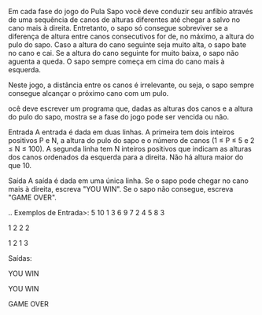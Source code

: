 Em cada fase do jogo do Pula Sapo você deve conduzir seu anfíbio através de uma sequência de canos de alturas diferentes até chegar a salvo no cano mais à direita. Entretanto, o sapo só consegue sobreviver se a diferença de altura entre canos consecutivos for de, no máximo, a altura do pulo do sapo. Caso a altura do cano seguinte seja muito alta, o sapo bate no cano e cai. Se a altura do cano seguinte for muito baixa, o sapo não aguenta a queda. O sapo sempre começa em cima do cano mais à esquerda.

Neste jogo, a distância entre os canos é irrelevante, ou seja, o sapo sempre consegue alcançar o próximo cano com um pulo.

ocê deve escrever um programa que, dadas as alturas dos canos e a altura do pulo do sapo, mostra se a fase do jogo pode ser vencida ou não.

Entrada
A entrada é dada em duas linhas. A primeira tem dois inteiros positivos P e N, a altura do pulo do sapo e o número de canos (1 ≤ P ≤ 5 e 2 ≤ N ≤ 100). A segunda linha tem N inteiros positivos que indicam as alturas dos canos ordenados da esquerda para a direita. Não há altura maior do que 10.

Saída
A saída é dada em uma única linha. Se o sapo pode chegar no cano mais à direita, escreva "YOU WIN". Se o sapo não consegue, escreva "GAME OVER".

..
Exemplos de Entrada>:
5 10
1 3 6 9 7 2 4 5 8 3

1 2
2 2

1 2
1 3

Saídas:

YOU WIN

YOU WIN

GAME OVER
